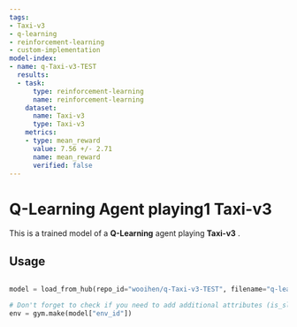 ```yaml
---
tags:
- Taxi-v3
- q-learning
- reinforcement-learning
- custom-implementation
model-index:
- name: q-Taxi-v3-TEST
  results:
  - task:
      type: reinforcement-learning
      name: reinforcement-learning
    dataset:
      name: Taxi-v3
      type: Taxi-v3
    metrics:
    - type: mean_reward
      value: 7.56 +/- 2.71
      name: mean_reward
      verified: false
---
```


  # **Q-Learning** Agent playing1 **Taxi-v3**
  This is a trained model of a **Q-Learning** agent playing **Taxi-v3** .

  ## Usage

  ```python
  
  model = load_from_hub(repo_id="wooihen/q-Taxi-v3-TEST", filename="q-learning.pkl")

  # Don't forget to check if you need to add additional attributes (is_slippery=False etc)
  env = gym.make(model["env_id"])
  ```
  